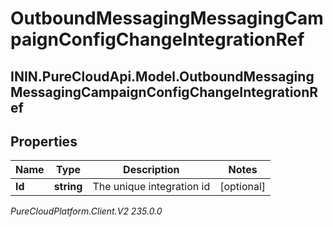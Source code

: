 # OutboundMessagingMessagingCampaignConfigChangeIntegrationRef

## ININ.PureCloudApi.Model.OutboundMessagingMessagingCampaignConfigChangeIntegrationRef

## Properties

|Name | Type | Description | Notes|
|------------ | ------------- | ------------- | -------------|
| **Id** | **string** | The unique integration id | [optional] |



_PureCloudPlatform.Client.V2 235.0.0_
